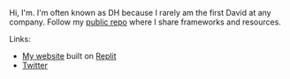 Hi, I'm. I'm often known as DH because I rarely am the first David at any company. Follow my [public repo](https://github.com/davidhoang/dh) where I share frameworks and resources.

Links:
- [My website](http://davidhoang.com) built on [Replit](http://replit.com)
- [Twitter](http://twitter.com/davidhoang)
